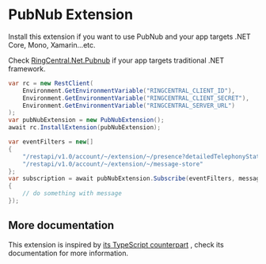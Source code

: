 # PubNub Extension

Install this extension if you want to use PubNub and your app targets .NET Core, Mono, Xamarin...etc.

Check [RingCentral.Net.Pubnub](../RingCentral.Net.Pubnub) if your app targets traditional .NET framework.

```cs
var rc = new RestClient(
    Environment.GetEnvironmentVariable("RINGCENTRAL_CLIENT_ID"),
    Environment.GetEnvironmentVariable("RINGCENTRAL_CLIENT_SECRET"),
    Environment.GetEnvironmentVariable("RINGCENTRAL_SERVER_URL")
);
var pubNubExtension = new PubNubExtension();
await rc.InstallExtension(pubNubExtension);

var eventFilters = new[]
{
    "/restapi/v1.0/account/~/extension/~/presence?detailedTelephonyState=true",
    "/restapi/v1.0/account/~/extension/~/message-store"
};
var subscription = await pubNubExtension.Subscribe(eventFilters, message =>
{
    // do something with message
});
```

## More documentation

This extension is inspired
by [its TypeScript counterpart](https://github.com/ringcentral/ringcentral-extensible/tree/master/packages/extensions/pubnub)
, check its documentation for more information.
